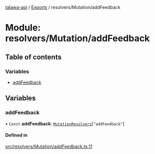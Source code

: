 [talawa-api](../README.md) / [Exports](../modules.md) / resolvers/Mutation/addFeedback

# Module: resolvers/Mutation/addFeedback

## Table of contents

### Variables

- [addFeedback](resolvers_Mutation_addFeedback.md#addfeedback)

## Variables

### addFeedback

• `Const` **addFeedback**: [`MutationResolvers`](types_generatedGraphQLTypes.md#mutationresolvers)[``"addFeedback"``]

#### Defined in

[src/resolvers/Mutation/addFeedback.ts:11](https://github.com/PalisadoesFoundation/talawa-api/blob/6295a23/src/resolvers/Mutation/addFeedback.ts#L11)
